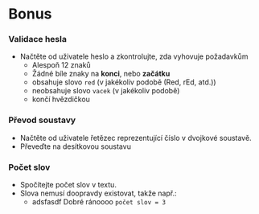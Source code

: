 # Bonus

### Validace hesla

- Načtěte od uživatele heslo a zkontrolujte, zda vyhovuje požadavkům
    - Alespoň 12 znaků
    - Žádné bíle znaky na **konci**, nebo **začátku**
    - obsahuje slovo `red` (v jakékoliv podobě (Red, rEd, atd.))
    - neobsahuje slovo `vacek` (v jakékoliv podobě)
    - končí hvězdičkou

### Převod soustavy

- Načtěte od uživatele řetězec reprezentující číslo v dvojkové soustavě.
- Převeďte na desítkovou soustavu

### Počet slov

- Spočítejte počet slov v textu.
- Slova nemusí doopravdy existovat, takže např.:
  - adsfasdf Dobré ránoooo `počet slov = 3`